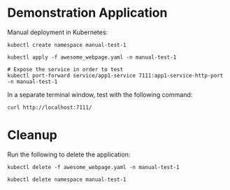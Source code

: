 # Demonstration Application

Manual deployment in Kubernetes:

```shell
kubectl create namespace manual-test-1

kubectl apply -f awesome_webpage.yaml -n manual-test-1

# Expose the service in order to test
kubectl port-forward service/app1-service 7111:app1-service-http-port -n manual-test-1
```

In a separate terminal window, test with the following command:

```shell
curl http://localhost:7111/
```

# Cleanup

Run the following to delete the application:

```shell
kubectl delete -f awesome_webpage.yaml -n manual-test-1

kubectl delete namespace manual-test-1
```

